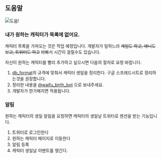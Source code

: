 ## 도움말

![도움!](/static/help.jpg)

### 내가 원하는 캐릭터가 목록에 없어요.

캐릭터 목록을 가져오는 것은 작업 예정입니다.
개발자가 일하느라 ~~게임도 하고, 애니도 보고, 트위터도 하고~~ 바빠서 시간이 걸릴수도 있습니다.

자신이 원하는 캐릭터를 빨리 추가하고 싶으시면 다음의 절차로 요청 바랍니다.

1. [db_format][db_format]의 규격에 맞춰서 캐릭터 생일을 정리한다.
구글 스프레드시트로 정리하는것을 권장합니다. 
2. 정리한 내용을 [@waifu\_birth\_bot](https://twitter.com/waifu_birth_bot) 으로 보내주세요.
3. 개발자가 한가해지면 적용됩니다.


### 알림
원하는 캐릭터의 생일 알림을 요청하면 캐릭터의 생일날 트위터로 멘션을 받는 기능입니다.

1. 트위터로 로그인한다
2. 원하는 캐릭터 페이지로 이동한다
3. 알림 등록
4. 캐릭터 생일날 이벤트를 챙긴다.


[db_format]: https://docs.google.com/spreadsheets/d/1f1D-zOS20K6Iq7INGs0be1-AJhc7yGxp5R60CLrl61Q/edit?usp=sharing
